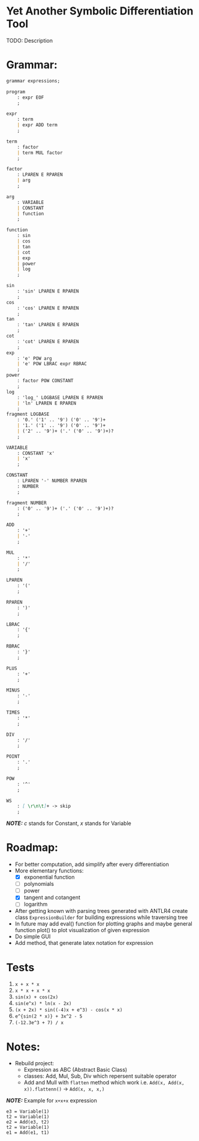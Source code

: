 # Yet Another Symbolic Differentiation Tool
TODO: Description

# Grammar:
```md
grammar expressions;

program
    : expr EOF
    ;

expr
    : term
    | expr ADD term
    ;

term
    : factor
    | term MUL factor
    ;

factor
    : LPAREN E RPAREN
    | arg
    ;

arg
    : VARIABLE
    | CONSTANT
    | function
    ;

function
    : sin
    | cos
    | tan
    | cot
    | exp
    | power
    | log
    ;

sin
    : 'sin' LPAREN E RPAREN
    ;
cos
    : 'cos' LPAREN E RPAREN
    ;
tan
    : 'tan' LPAREN E RPAREN
    ;
cot
    : 'cot' LPAREN E RPAREN
    ;
exp
    : 'e' POW arg
    | 'e' POW LBRAC expr RBRAC
    ;
power
    : factor POW CONSTANT
    ;
log
    : 'log_' LOGBASE LPAREN E RPAREN
    | 'ln' LPAREN E RPAREN
    ;
fragment LOGBASE
    : '0.' ('1' .. '9') ('0' .. '9')+
    | '1.' ('1' .. '9') ('0' .. '9')+
    | ('2' .. '9')+ ('.' ('0' .. '9')+)?
    ;

VARIABLE
    : CONSTANT 'x'
    | 'x'
    ;

CONSTANT
    : LPAREN '-' NUMBER RPAREN
    : NUMBER
    ;

fragment NUMBER
    : ('0' .. '9')+ ('.' ('0' .. '9')+)?
    ;

ADD
    : '+'
    | '-'
    ;

MUL
    : '*'
    | '/'
    ;

LPAREN
    : '('
    ;

RPAREN
    : ')'
    ;

LBRAC
    : '{'
    ;

RBRAC
    : '}'
    ;

PLUS
    : '+'
    ;

MINUS
    : '-'
    ;

TIMES
    : '*'
    ;

DIV
    : '/'
    ;

POINT
    : '.'
    ;

POW
    : '^'
    ;

WS
    : [ \r\n\t]+ -> skip
    ;

```

**_NOTE:_** *c* stands for Constant, *x* stands for Variable

# Roadmap:
* For better computation, add simplify after every differentiation
* More elementary functions:
  - [x] exponential function
  - [ ] polynomials
  - [ ] power
  - [x] tangent and cotangent
  - [ ] logarithm
* After getting known with parsing trees generated with ANTLR4 create class `ExpressionBuilder` for building expressions while traversing tree
* In future may add eval() function for plotting graphs and maybe general function plot() to plot visualization of given expression
* Do simple GUI
* Add method, that generate latex notation for expression

# Tests
1. `x + x * x`
2. `x * x + x * x`
3. `sin(x) + cos(2x)`
4. `sin(e^x) * ln(x - 2x)`
5. `(x + 2x) * sin((-4)x + e^3) - cos(x * x)`
6. `e^{sin(2 * x)} + 3x^2 - 5`
7. `(-12.3e^3 + 7) / x`


# Notes:
* Rebuild project:
  - Expression as ABC (Abstract Basic Class)
  - classes: Add, Mul, Sub, Div which repersent suitable operator
  - Add and Mull with `flatten` method which work i.e. `Add(x, Add(x, x)).flattenn()` -> `Add(x, x, x,)`

**_NOTE:_** Example for `x+x+x` expression
```
e3 = Variable(1)
t2 = Variable(1)
e2 = Add(e3, t2)
t2 = Variable(1)
e1 = Add(e1, t1)
```

